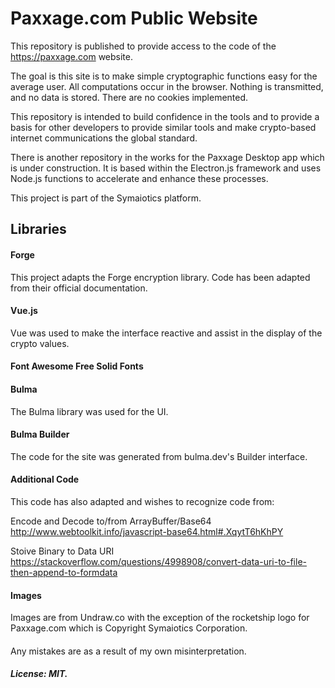 # Paxxage.com Public Website

This repository is published to provide access to the code of the https://paxxage.com website. 

The goal is this site is to make simple cryptographic functions easy for the average user. All computations occur in the browser. Nothing is transmitted, and no data is stored. There are no cookies implemented. 

This repository is intended to build confidence in the tools and to provide a basis for other developers to provide similar tools and make crypto-based internet communications the global standard.

There is another repository in the works for the Paxxage Desktop app which is under construction. It is based within the Electron.js framework and uses Node.js functions to accelerate and enhance these processes.

This project is part of the Symaiotics platform.

## Libraries
#### Forge
This project adapts the Forge encryption library.
Code has been adapted from their official documentation.

#### Vue.js
Vue was used to make the interface reactive and assist in the display of the crypto values.

#### Font Awesome Free Solid Fonts

#### Bulma 
The Bulma library was used for the UI.

#### Bulma Builder
The code for the site was generated from bulma.dev's Builder interface.

#### Additional Code
This code has also adapted and wishes to recognize code from:

Encode and Decode to/from ArrayBuffer/Base64
http://www.webtoolkit.info/javascript-base64.html#.XqytT6hKhPY

Stoive Binary to Data URI
https://stackoverflow.com/questions/4998908/convert-data-uri-to-file-then-append-to-formdata

#### Images
Images are from Undraw.co with the exception of the rocketship logo for Paxxage.com which is Copyright Symaiotics Corporation.


#### 
Any mistakes are as a result of my own misinterpretation.



##### License: MIT.
